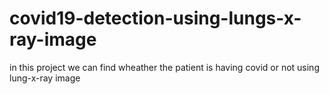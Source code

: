 # covid19-detection-using-lungs-x-ray-image
in this project we can find wheather the patient is having  covid or not using lung-x-ray image
